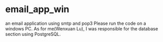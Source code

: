 # email_app_win
an email application using smtp and pop3
Please run the code on a windows PC.
As for me(Wenxuan Lu), I was responsible for the database section using PostgreSQL.
